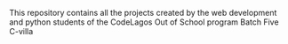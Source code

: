 This repository contains all the projects created by the web development and python students of the CodeLagos Out of School program Batch Five C-villa

